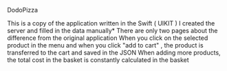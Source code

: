 DodoPizza

This is a copy of the application written in the Swift ( UIKIT )
I created the server and filled in the data manually*
There are only two pages about the difference from the original application
When you click on the selected product in the menu and when you click "add to cart" , the product is transferred to the cart and saved in the JSON
When adding more products, the total cost in the basket is constantly calculated in the basket


